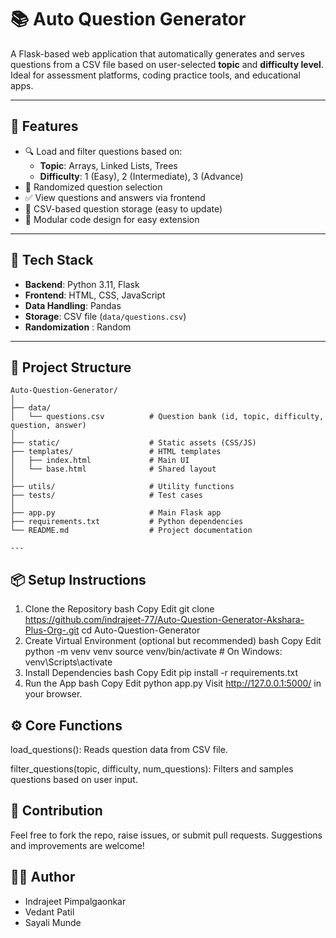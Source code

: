 # 📚 Auto Question Generator

A Flask-based web application that automatically generates and serves questions from a CSV file based on user-selected **topic** and **difficulty level**. Ideal for assessment platforms, coding practice tools, and educational apps.

---

## 🚀 Features

- 🔍 Load and filter questions based on:
  - **Topic**: Arrays, Linked Lists, Trees
  - **Difficulty**: 1 (Easy), 2 (Intermediate), 3 (Advance)
- 🔄 Randomized question selection
- ✅ View questions and answers via frontend
- 📁 CSV-based question storage (easy to update)
- 🧩 Modular code design for easy extension

---

## 🧰 Tech Stack

- **Backend**: Python 3.11, Flask
- **Frontend**: HTML, CSS, JavaScript
- **Data Handling**: Pandas
- **Storage**: CSV file (`data/questions.csv`)
- **Randomization** : Random 

---

## 📂 Project Structure

```text
Auto-Question-Generator/
│
├── data/
│   └── questions.csv          # Question bank (id, topic, difficulty, question, answer)
│
├── static/                    # Static assets (CSS/JS)
├── templates/                 # HTML templates
│   ├── index.html             # Main UI
│   └── base.html              # Shared layout
│
├── utils/                     # Utility functions 
├── tests/                     # Test cases 
│
├── app.py                     # Main Flask app
├── requirements.txt           # Python dependencies
└── README.md                  # Project documentation

---
```
## 📦 Setup Instructions
1. Clone the Repository
bash
Copy
Edit
git clone https://github.com/indrajeet-77/Auto-Question-Generator-Akshara-Plus-Org-.git
cd Auto-Question-Generator
2. Create Virtual Environment (optional but recommended)
bash
Copy
Edit
python -m venv venv
source venv/bin/activate  # On Windows: venv\Scripts\activate
3. Install Dependencies
bash
Copy
Edit
pip install -r requirements.txt
4. Run the App
bash
Copy
Edit
python app.py
Visit http://127.0.0.1:5000/ in your browser.

## ⚙️ Core Functions
load_questions(): Reads question data from CSV file.

filter_questions(topic, difficulty, num_questions): Filters and samples questions based on user input.

## 📌 Contribution
Feel free to fork the repo, raise issues, or submit pull requests. Suggestions and improvements are welcome!

## 🧑‍💻 Author
- Indrajeet Pimpalgaonkar
- Vedant Patil
- Sayali Munde




> 
